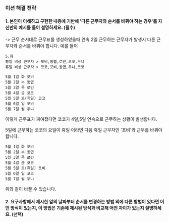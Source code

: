 ### 미션 해결 전략

#### 1. 본인이 이해하고 구현한 내용에 기반해 '다른 근무자와 순서를 바꿔야 하는 경우'를 자신만의 예시를 들어 설명하세요. (필수)

-> 근무 순서대로 근무표를 생성하였을때 연속 2일 근무하는 근무자가 발생시 다른 근무자와 순서를 바꿔야 합니다.
예를 들어

```
5,화
평일 비상 근무자 > 포비,동엽,로빈,코코,우니
휴일 비상 근무자 > 코코,포비,동엽,우니,코코
```

```
5월 1일 화 포비
5월 2일 수 동엽
5월 3일 목 로빈
5월 4일 금 코코
5월 5일 토(휴일) 코코
5월 6일 일 포비
5월 7일 월 우니
```

이렇게 근무표가 짜여졌다면 코코가 4일,5일 연속으로 근무하는 상황이 발생합니다.

5일에 근무하는 코코의 요일이 휴일 이라면 다음 휴일 근무자인 '포비'와 근무를 바꿔야합니다.

```
5월 1일 화 포비
5월 2일 수 동엽
5월 3일 목 로빈
5월 4일 금 코코
5월 5일 토(휴일) 포비
5월 6일 일 코코
5월 7일 월 우니
```

위와 같이 바꿀 수 있습니다.

#### 2. 요구사항에서 제시한 앞의 날짜부터 순서를 변경하는 방법 외에 다른 방법이 있다면 어떤 방식이 있는지, 이 방법은 기존에 제시된 방식과 비교해 어떤 차이가 있는지 설명하세요. (선택)
